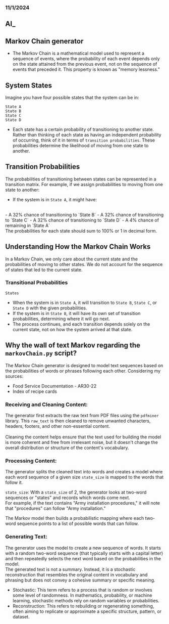 ### 11/1/2024

## AI_ 


## Markov Chain generator

- The Markov Chain is a mathematical model used to represent a sequence of events, where the probability of each event depends only on the state attained from the previous event, not on the sequence of events that preceded it. This property is known as "memory lessness."<br>

## System States
Imagine you have four possible states that the system can be in:<br>

`State A`<br>
`State B`<br>
`State C`<br>
`State D`<br>

- Each state has a certain probability of transitioning to another state. Rather than thinking of each state as having an independent probability of occurring, think of it in terms of `transition probabilities`. These probabilities determine the likelihood of moving from one state to another.<br>

## Transition Probabilities

The probabilities of transitioning between states can be represented in a transition matrix. For example, if we assign probabilities to moving from one state to another:<br>

- If the system is in `State A`, it might have:<br>
<br>
- A 32% chance of transitioning to `State B`
- A 32% chance of transitioning to `State C`
- A 32% chance of transitioning to `State D`
- A 4% chance of remaining in `State A`
<br>
The probabilities for each state should sum to 100% or 1 in decimal form.

## Understanding How the Markov Chain Works

In a Markov Chain, we only care about the current state and the probabilities of moving to other states. We do not account for the sequence of states that led to the current state.

### Transitional Probabilities

`States`

- When the system is in `State A`, it will transition to `State B`, `State C`, or `State D` with the given probabilities.<br>
- If the system is in `State B`, it will have its own set of transition probabilities, determining where it will go next.<br>
- The process continues, and each transition depends solely on the current state, not on how the system arrived at that state.<br>


## Why the wall of text Markov regarding the `markovChain.py` script? 

The Markov Chain generator is designed to model text sequences based on the probabilities of words or phrases following each other. Considering my sources:<br>

- Food Service Documentation - AR30-22
- Index of recipe cards

### Receiving and Cleaning Content:

The generator first extracts the raw text from PDF files using the `pdfminer` library. This `raw_text` is then cleaned to remove unwanted characters, headers, footers, and other non-essential content.<br>
<br>
Cleaning the content helps ensure that the text used for building the model is more coherent and free from irrelevant noise, but it doesn't change the overall distribution or structure of the content's vocabulary.<br>

### Processing Content:

The generator splits the cleaned text into words and creates a model where each word sequence of a given size `state_size` is mapped to the words that follow it.<br>

`state_size`: With a `state_size` of 2, the generator looks at two-word sequences or "states" and records which words come next.<br>
For example, if the text contains "Army installation procedures," it will note that "procedures" can follow "Army installation."<br>

The Markov model then builds a probabilistic mapping where each two-word sequence points to a list of possible words that can follow.<br>

### Generating Text:

The generator uses the model to create a new sequence of words. It starts with a random two-word sequence (that typically starts with a capital letter) and then repeatedly selects the next word based on the probabilities in the model.<br>
The generated text is not a summary. Instead, it is a stochastic reconstruction that resembles the original content in vocabulary and phrasing but does not convey a cohesive summary or specific meaning.<br>

- Stochastic: This term refers to a process that is random or involves some level of randomness. In mathematics, probability, or machine learning, stochastic methods rely on random variables or probabilities.<br>
- Reconstruction: This refers to rebuilding or regenerating something, often aiming to replicate or approximate a specific structure, pattern, or dataset.<br>
